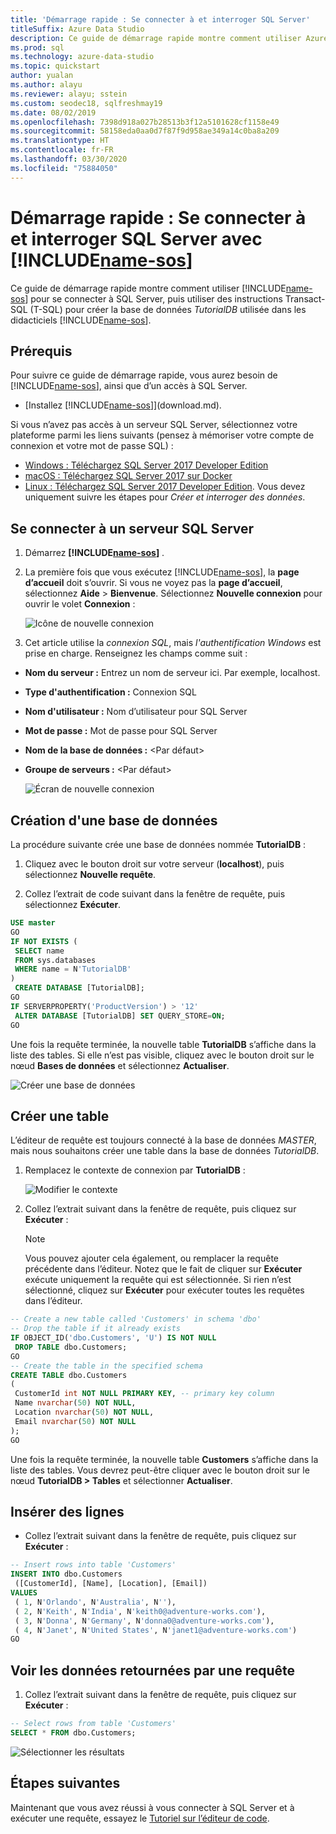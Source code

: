 ```yaml
---
title: 'Démarrage rapide : Se connecter à et interroger SQL Server'
titleSuffix: Azure Data Studio
description: Ce guide de démarrage rapide montre comment utiliser Azure Data Studio pour se connecter à SQL Server et exécuter une requête
ms.prod: sql
ms.technology: azure-data-studio
ms.topic: quickstart
author: yualan
ms.author: alayu
ms.reviewer: alayu; sstein
ms.custom: seodec18, sqlfreshmay19
ms.date: 08/02/2019
ms.openlocfilehash: 7398d918a027b28513b3f12a5101628cf1158e49
ms.sourcegitcommit: 58158eda0aa0d7f87f9d958ae349a14c0ba8a209
ms.translationtype: HT
ms.contentlocale: fr-FR
ms.lasthandoff: 03/30/2020
ms.locfileid: "75884050"
---
```

# <a name="quickstart-connect-and-query-sql-server-using-name-sos"></a>Démarrage rapide : Se connecter à et interroger SQL Server avec [!INCLUDE[name-sos](../includes/name-sos-short.md)]

Ce guide de démarrage rapide montre comment utiliser [!INCLUDE[name-sos](../includes/name-sos-short.md)] pour se connecter à SQL Server, puis utiliser des instructions Transact-SQL (T-SQL) pour créer la base de données *TutorialDB* utilisée dans les didacticiels [!INCLUDE[name-sos](../includes/name-sos-short.md)].

## <a name="prerequisites"></a>Prérequis

Pour suivre ce guide de démarrage rapide, vous aurez besoin de [!INCLUDE[name-sos](../includes/name-sos-short.md)], ainsi que d’un accès à SQL Server.

- [Installez [!INCLUDE[name-sos](../includes/name-sos-short.md)]](download.md).

Si vous n’avez pas accès à un serveur SQL Server, sélectionnez votre plateforme parmi les liens suivants (pensez à mémoriser votre compte de connexion et votre mot de passe SQL) :

- [Windows : Téléchargez SQL Server 2017 Developer Edition](https://www.microsoft.com/sql-server/sql-server-downloads)
- [macOS : Téléchargez SQL Server 2017 sur Docker](https://docs.microsoft.com/sql/linux/quickstart-install-connect-docker)
- [Linux : Téléchargez SQL Server 2017 Developer Edition](https://docs.microsoft.com/sql/linux/sql-server-linux-overview#install). Vous devez uniquement suivre les étapes pour *Créer et interroger des données*.

## <a name="connect-to-a-sql-server"></a>Se connecter à un serveur SQL Server

1. Démarrez **[!INCLUDE[name-sos](../includes/name-sos-short.md)]** .

2. La première fois que vous exécutez [!INCLUDE[name-sos](../includes/name-sos-short.md)], la **page d’accueil** doit s’ouvrir. Si vous ne voyez pas la **page d’accueil**, sélectionnez **Aide** > **Bienvenue**. Sélectionnez **Nouvelle connexion** pour ouvrir le volet **Connexion** :

   ![Icône de nouvelle connexion](media/quickstart-sql-server/new-connection-icon.png)

3. Cet article utilise la *connexion SQL*, mais *l'authentification Windows* est prise en charge. Renseignez les champs comme suit :

- **Nom du serveur :** Entrez un nom de serveur ici. Par exemple, localhost.
- **Type d'authentification :** Connexion SQL
- **Nom d'utilisateur :** Nom d’utilisateur pour SQL Server
- **Mot de passe :** Mot de passe pour SQL Server
- **Nom de la base de données :** \<Par défaut\>
- **Groupe de serveurs :** \<Par défaut\>

   ![Écran de nouvelle connexion](media/quickstart-sql-server/new-connection-screen.png)

## <a name="create-a-database"></a>Création d'une base de données

La procédure suivante crée une base de données nommée **TutorialDB** :

1. Cliquez avec le bouton droit sur votre serveur (**localhost**), puis sélectionnez **Nouvelle requête**.

2. Collez l’extrait de code suivant dans la fenêtre de requête, puis sélectionnez **Exécuter**.

 ```sql
 USE master
 GO
 IF NOT EXISTS (
  SELECT name
  FROM sys.databases
  WHERE name = N'TutorialDB'
 )
  CREATE DATABASE [TutorialDB];
 GO
 IF SERVERPROPERTY('ProductVersion') > '12'
  ALTER DATABASE [TutorialDB] SET QUERY_STORE=ON;
 GO
 ```

Une fois la requête terminée, la nouvelle table **TutorialDB** s’affiche dans la liste des tables. Si elle n’est pas visible, cliquez avec le bouton droit sur le nœud **Bases de données** et sélectionnez **Actualiser**.

   ![Créer une base de données](media/quickstart-sql-server/create-database.png)

## <a name="create-a-table"></a>Créer une table

L’éditeur de requête est toujours connecté à la base de données *MASTER*, mais nous souhaitons créer une table dans la base de données *TutorialDB*.

1. Remplacez le contexte de connexion par **TutorialDB** :

   ![Modifier le contexte](media/quickstart-sql-server/change-context.png)

2. Collez l’extrait suivant dans la fenêtre de requête, puis cliquez sur **Exécuter** :

   > [!NOTE]
   > Vous pouvez ajouter cela également, ou remplacer la requête précédente dans l’éditeur. Notez que le fait de cliquer sur **Exécuter** exécute uniquement la requête qui est sélectionnée. Si rien n’est sélectionné, cliquez sur **Exécuter** pour exécuter toutes les requêtes dans l’éditeur.

 ```sql
 -- Create a new table called 'Customers' in schema 'dbo'
 -- Drop the table if it already exists
 IF OBJECT_ID('dbo.Customers', 'U') IS NOT NULL
  DROP TABLE dbo.Customers;
 GO
 -- Create the table in the specified schema
 CREATE TABLE dbo.Customers
 (
  CustomerId int NOT NULL PRIMARY KEY, -- primary key column
  Name nvarchar(50) NOT NULL,
  Location nvarchar(50) NOT NULL,
  Email nvarchar(50) NOT NULL
 );
 GO
 ```

Une fois la requête terminée, la nouvelle table **Customers** s’affiche dans la liste des tables. Vous devrez peut-être cliquer avec le bouton droit sur le nœud **TutorialDB > Tables** et sélectionner **Actualiser**.

## <a name="insert-rows"></a>Insérer des lignes

- Collez l’extrait suivant dans la fenêtre de requête, puis cliquez sur **Exécuter** :

 ```sql
 -- Insert rows into table 'Customers'
 INSERT INTO dbo.Customers
  ([CustomerId], [Name], [Location], [Email])
 VALUES
  ( 1, N'Orlando', N'Australia', N''),
  ( 2, N'Keith', N'India', N'keith0@adventure-works.com'),
  ( 3, N'Donna', N'Germany', N'donna0@adventure-works.com'),
  ( 4, N'Janet', N'United States', N'janet1@adventure-works.com')
 GO
 ```

## <a name="view-the-data-returned-by-a-query"></a>Voir les données retournées par une requête

1. Collez l’extrait suivant dans la fenêtre de requête, puis cliquez sur **Exécuter** :

 ```sql
 -- Select rows from table 'Customers'
 SELECT * FROM dbo.Customers;
 ```

   ![Sélectionner les résultats](media/quickstart-sql-server/select-results.png)

## <a name="next-steps"></a>Étapes suivantes

Maintenant que vous avez réussi à vous connecter à SQL Server et à exécuter une requête, essayez le [Tutoriel sur l’éditeur de code](tutorial-sql-editor.md).